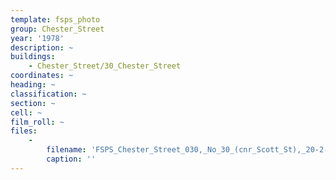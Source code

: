 ```yaml
---
template: fsps_photo
group: Chester_Street
year: '1978'
description: ~
buildings:
    - Chester_Street/30_Chester_Street
coordinates: ~
heading: ~
classification: ~
section: ~
cell: ~
film_roll: ~
files:
    -
        filename: 'FSPS_Chester_Street_030,_No_30_(cnr_Scott_St),_20-2-C,_1978.png'
        caption: ''
---
```


